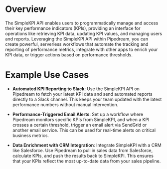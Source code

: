 # Overview

The SimpleKPI API enables users to programmatically manage and access their key performance indicators (KPIs), providing an interface for operations like retrieving KPI data, updating KPI values, and managing users and reports. Leveraging the SimpleKPI API within Pipedream, you can create powerful, serverless workflows that automate the tracking and reporting of performance metrics, integrate with other apps to enrich your KPI data, or trigger actions based on performance thresholds.

# Example Use Cases

- **Automated KPI Reporting to Slack**: Use the SimpleKPI API on Pipedream to fetch your latest KPI data and send automated reports directly to a Slack channel. This keeps your team updated with the latest performance numbers without manual intervention.

- **Performance-Triggered Email Alerts**: Set up a workflow where Pipedream monitors specific KPIs from SimpleKPI, and when a KPI crosses a certain threshold, trigger an email alert via SendGrid or another email service. This can be used for real-time alerts on critical business metrics.

- **Data Enrichment with CRM Integration**: Integrate SimpleKPI with a CRM like Salesforce. Use Pipedream to pull in sales data from Salesforce, calculate KPIs, and push the results back to SimpleKPI. This ensures that your KPIs reflect the most up-to-date data from your sales pipeline.
